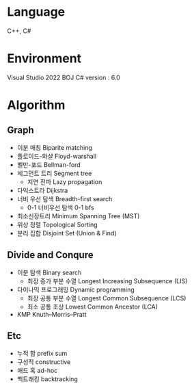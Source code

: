 # Language
C++, C#

# Environment
Visual Studio 2022
BOJ C# version : 6.0

# Algorithm

## Graph
- 이분 매칭 Biparite matching
- 플로이드-와샬 Floyd-warshall
- 벨만-포드 Bellman-ford
- 세그먼트 트리 Segment tree
  - 지연 전파 Lazy propagation
- 다익스트라 Dijkstra
- 너비 우선 탐색 Breadth-first search
   - 0-1 너비우선 탐색 0-1 bfs
- 최소신장트리 Minimum Spanning Tree (MST)
- 위상 정렬 Topological Sorting
- 분리 집합 Disjoint Set (Union & Find)

## Divide and Conqure
- 이분 탐색 Binary search
  - 최장 증가 부분 수열 Longest Increasing Subsequence (LIS)
- 다이나믹 프로그래밍 Dynamic programming
  - 최장 공통 부분 수열 Longest Common Subsequence (LCS)
  - 최소 공통 조상 Lowest Common Ancestor (LCA)
- KMP Knuth–Morris–Pratt

## Etc
- 누적 합 prefix sum
- 구성적 constructive
- 애드 혹 ad-hoc
- 백트래킹 backtracking